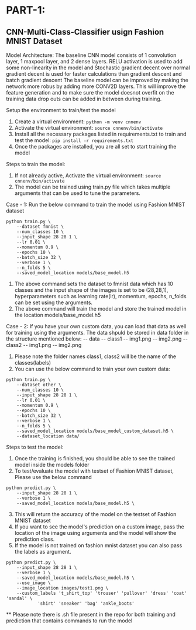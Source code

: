 # PART-1:
## CNN-Multi-Class-Classifier usign Fashion MNIST Dataset

Model Architecture:
  The baseline CNN model consists of 1 convolution layer, 1 maxpool layer,  and 2 dense layers.
  RELU activation is used to add some non-linearity in the model and 
  Stochastic gradient decent over normal gradient decent is used for faster calculations than gradient descent and batch gradient descent
  The baseline model can be improved by making the network more robus by adding more CONV2D layers. This will improve the feature generation and
  to make sure the model doesnot overfit on the training data drop outs can be added in between during training.
  

Setup the environment to train/test the model
1. Create a virtual environment:
`python -m venv cnnenv`
2. Activate the virtual environment:
`source cnnenv/bin/activate`
3. Install all the necessary packages listed in requirements.txt to train and test the model:
`pip install -r requirements.txt`
4. Once the packages are installed, you are all set to start training the model

Steps to train the model:
1.  If not already active, Activate the virtual environment:
`source cnnenv/bin/activate`
2. The model can be trained using train.py file which takes multiple arguments that can be used to tune the parameters.

Case - 1: Run the below command to train the model using Fashion MNIST dataset
```
python train.py \
	--dataset fmnist \
	--num_classes 10 \
	--input_shape 28 28 1 \
	--lr 0.01 \
	--momentum 0.9 \
	--epochs 10 \
	--batch_size 32 \
	--verbose 1 \
	--n_folds 5 \
	--saved_model_location models/base_model.h5
```
1. The above command sets the dataset to fmnist data which has 10 classes and the input shape of the images is set to be (28,28,1), hyperparameters such as learning rate(lr), momentum, epochs, n_folds
can be set using the arguments.
2. The above command will train the model and store the trained model in the location models/base_model.h5

Case - 2: If you have your own custom data, you can load that data as well for training using the arguments.
The data shpuld be stored in data folder in the structure mentioned below:
-- data
  -- class1
    -- img1.png
    -- img2.png
   -- class2
    -- img1.png
    -- img2.png
 
1. Please note the folder names class1, class2 will be the name of the classes(labels)
2. You can use the below command to train your own custom data:
```
python train.py \
	--dataset other \
	--num_classes 10 \
	--input_shape 28 28 1 \
	--lr 0.01 \
	--momentum 0.9 \
	--epochs 10 \
	--batch_size 32 \
	--verbose 1 \
	--n_folds 5 \
	--saved_model_location models/base_model_custom_dataset.h5 \
	--dataset_location data/
```

Steps to test the model:
1. Once the training is finished, you should be able to see the trained model inside the models folder
2. To test/evaluate the model with testset of Fashion MNIST dataset, Please use the below command
```
python predict.py \
	--input_shape 28 28 1 \
	--verbose 1 \
	--saved_model_location models/base_model.h5 \
```
3. This will return the accuracy of the model on the testset of Fashion MNIST dataset
4. If you want to see the model's prediction on a custom image, pass the location of the image using arguments and the model will show the prediction class.
5. If the model is not trained on fashion mnist dataset you can also pass the labels as argument.
```
python predict.py \
	--input_shape 28 28 1 \
	--verbose 1 \
	--saved_model_location models/base_model.h5 \
    --use_image \
    --image_location images/test1.png \
	--custom_labels 't_shirt_top' 'trouser' 'pullover' 'dress' 'coat' 'sandal' \
			'shirt' 'sneaker' 'bag' 'ankle_boots'
```

** Please note there is .sh file present in the repo for both training and prediction that contains commands to run the model



